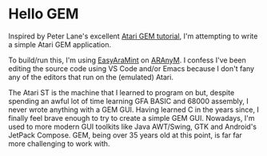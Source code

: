 # Hello GEM
Inspired by Peter Lane's excellent [Atari GEM tutorial](https://peterlane.netlify.app/gemguide/),
I'm attempting to write a simple Atari GEM application.

To build/run this, I'm using [EasyAraMint](https://sites.google.com/site/beebox68k/news/2021-10-28-easyaramint-1-0)
on [ARAnyM](https://github.com/aranym/aranym). I confess I've been editing the source code using VS Code and/or Emacs
because I don't fany any of the editors that run on the (emulated) Atari.

The Atari ST is the machine that I learned to program on but, despite spending an awful lot of time learning
GFA BASIC and 68000 assembly, I never wrote anything with a GEM GUI. Having learned C in the years since,
I finally feel brave enough to try to create a simple GEM GUI. Nowadays, I'm used to more modern GUI toolkits like
Java AWT/Swing, GTK and Android's JetPack Compose. GEM, being over 35 years old at this point, is far far more
challenging to work with.
